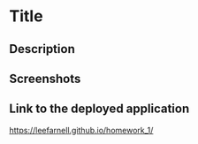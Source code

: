 # Title

## Description

## Screenshots

## Link to the deployed application
https://leefarnell.github.io/homework_1/